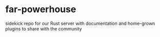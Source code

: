 # far-powerhouse
sidekick repo for our Rust server with documentation and home-grown plugins to share with the community
